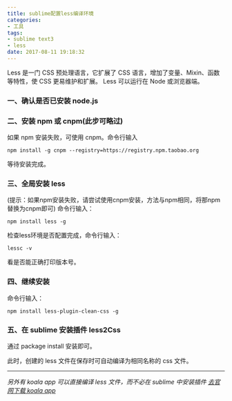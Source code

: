 ```yaml
---
title: sublime配置less编译环境
categories: 
- 工具
tags:
- sublime text3
- less
date: 2017-08-11 19:18:32
---
```


Less 是一门 CSS 预处理语言，它扩展了 CSS 语言，增加了变量、Mixin、函数等特性，使 CSS 更易维护和扩展。
Less 可以运行在 Node 或浏览器端。

<!-- more -->

### **一、确认是否已安装 node.js**

### **二、安装 npm 或 cnpm(此步可略过)**
如果 npm 安装失败，可使用 cnpm。命令行输入
```
npm install -g cnpm --registry=https://registry.npm.taobao.org
```
等待安装完成。

### **三、全局安装 less**
(提示：如果npm安装失败，请尝试使用cnpm安装，方法与npm相同，将那npm替换为cnpm即可)
命令行输入：
```
npm install less -g
```

检查less环境是否配置完成，命令行输入：
```
lessc -v
```
看是否能正确打印版本号。

### 四、**继续安装**
命令行输入：
```
npm install less-plugin-clean-css -g
```

### **五、在 sublime 安装插件 less2Css**
通过 package install 安装即可。

此时，创建的 less 文件在保存时可自动编译为相同名称的 css 文件。    

---

*另外有 koala app 可以直接编译 less 文件，而不必在 sublime 中安装插件*
*[去官网下载 koala app](http://koala-app.com/)*

